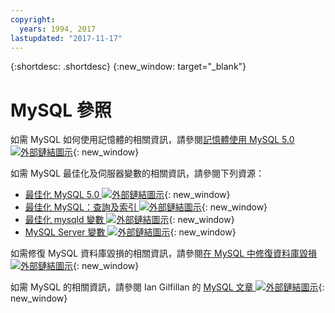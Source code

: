 ```yaml
---
copyright:
  years: 1994, 2017
lastupdated: "2017-11-17"
---
```


{:shortdesc: .shortdesc}
{:new_window: target="_blank"}

# MySQL 參照

如需 MySQL 如何使用記憶體的相關資訊，請參閱[記憶體使用 MySQL 5.0 ![外部鏈結圖示](../../icons/launch-glyph.svg "外部鏈結圖示")](http://dev.mysql.com/doc/refman/5.0/en/memory-use.html){: new_window}

如需 MySQL 最佳化及伺服器變數的相關資訊，請參閱下列資源：
* [最佳化 MySQL 5.0 ![外部鏈結圖示](../../icons/launch-glyph.svg "外部鏈結圖示")](http://dev.mysql.com/doc/refman/5.0/en/optimization.html){: new_window}
* [最佳化 MySQL：查詢及索引 ![外部鏈結圖示](../../icons/launch-glyph.svg "外部鏈結圖示")](http://www.databasejournal.com/features/mysql/article.php/1382791){: new_window}
* [最佳化 mysqld 變數 ![外部鏈結圖示](../../icons/launch-glyph.svg "外部鏈結圖示")](http://www.databasejournal.com/features/mysql/article.php/3367871){: new_window}
* [MySQL Server 變數 ![外部鏈結圖示](../../icons/launch-glyph.svg "外部鏈結圖示")](http://www.mysqlperformanceblog.com/2006/06/08/mysql-server-variables-sql-layer-or-storage-engine-specific/){: new_window}

如需修復 MySQL 資料庫毀損的相關資訊，請參閱[在 MySQL 中修復資料庫毀損 ![外部鏈結圖示](../../icons/launch-glyph.svg "外部鏈結圖示")](http://www.databasejournal.com/features/mysql/article.php/3300511){: new_window}

如需 MySQL 的相關資訊，請參閱 Ian Gilfillan 的 [MySQL 文章 ![外部鏈結圖示](../../icons/launch-glyph.svg "外部鏈結圖示")](http://www.databasejournal.com/article.php/1474351){: new_window}
